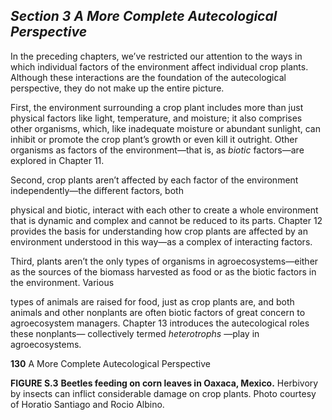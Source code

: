 ## _Section 3_ _A More Complete Autecological Perspective_

In the preceding chapters, we’ve restricted our attention to the ways in which individual factors of the environment affect individual crop plants. Although these interactions are the foundation of the autecological perspective, they do not make up the entire picture.

First, the environment surrounding a crop plant includes more than just physical factors like light, temperature, and moisture; it also comprises other organisms, which, like inadequate moisture or abundant sunlight, can inhibit or promote the crop plant’s growth or even kill it outright. Other organisms as factors of the environment—that is, as _biotic_ factors—are explored in Chapter 11.

Second, crop plants aren’t affected by each factor of the environment independently—the different factors, both

physical and biotic, interact with each other to create a whole environment that is dynamic and complex and cannot be reduced to its parts. Chapter 12 provides the basis for understanding how crop plants are affected by an environment understood in this way—as a complex of interacting factors.

Third, plants aren’t the only types of organisms in agroecosystems—either as the sources of the biomass harvested as food or as the biotic factors in the environment. Various

types of animals are raised for food, just as crop plants are, and both animals and other nonplants are often biotic factors of great concern to agroecosystem managers. Chapter 13 introduces the autecological roles these nonplants— collectively termed _heterotrophs_ —play in agroecosystems.

**130** A More Complete Autecological Perspective

**FIGURE S.3** **Beetles feeding on corn leaves in Oaxaca, Mexico.** Herbivory by insects can inflict considerable damage on crop plants. Photo courtesy of Horatio Santiago and Rocio Albino.
